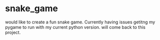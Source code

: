# snake_game

would like to create a fun snake game. Currently having issues getitng my pygame to run with my current python version. will come back to this project. 
